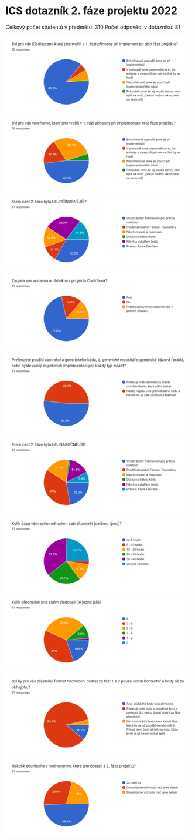 # ICS dotazník 2. fáze projektu 2022

Celkový počet studentů v předmětu: 310
Počet odpovědí v dotazníku: 81

![](./assets/ICS_2022_dotaznik_2_faze_projektu_01_ER_diagram.png)
![](./assets/ICS_2022_dotaznik_2_faze_projektu_02_wireframe.png)
![](./assets/ICS_2022_dotaznik_2_faze_projektu_03_nejprinosnejsi_cast.png)
![](./assets/ICS_2022_dotaznik_2_faze_projektu_04_vrstvena_architektura.png)
![](./assets/ICS_2022_dotaznik_2_faze_projektu_05_abstrakce_vs_duplikace.png)
![](./assets/ICS_2022_dotaznik_2_faze_projektu_06_nejnarocnejsi_cast.png)
![](./assets/ICS_2022_dotaznik_2_faze_projektu_07_kolik_casu.png)
![](./assets/ICS_2022_dotaznik_2_faze_projektu_08_sledovanost_prednasek.png)
![](./assets/ICS_2022_dotaznik_2_faze_projektu_09_format_hodnoceni.png)
![](./assets/ICS_2022_dotaznik_2_faze_projektu_10_souhlas_s_hodnocenim.png)